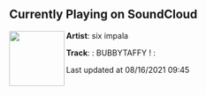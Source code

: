 ## Currently Playing on SoundCloud

[<img align="left" width="100" src="https://i1.sndcdn.com/artworks-VBPytxCYIWHDK3ss-u2FYiw-t500x500.jpg">](https://soundcloud.com/siximpala/bubbytaffy?in_system_playlist=track-stations%3A1072403992)

**Artist**: six impala 

**Track**: : BUBBYTAFFY ! :

Last updated at 08/16/2021 09:45

